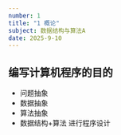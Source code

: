 ```yaml
---
number: 1
title: "1 概论"
subject: 数据结构与算法A
date: 2025-9-10
---
```

## 编写计算机程序的目的  
- 问题抽象
- 数据抽象  
- 算法抽象  
- 数据结构+算法 进行程序设计  

